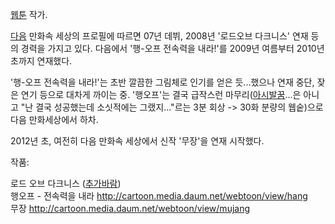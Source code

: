 [웹툰](%EC%9B%B9%ED%88%B0.md) 작가.

[다음](%EB%8B%A4%EC%9D%8C.md) 만화속 세상의 프로필에 따르면 07년 데뷔, 2008년 '로드오브 다크니스' 연재
등의 경력을 가지고 있다. 다음에서 '행-오프 전속력을 내라!'를 2009년 여름부터 2010년 초까지 연재했다.

'행-오프 전속력을 내라!'는 초반 깔끔한 그림체로 인기를 얻은 듯...했으나 연재 중단, 잦은 연기 등으로 대차게 까이는 중. '행오프'는
결국 급작스런 마무리([아시발꿈](%EC%95%84%EC%8B%9C%EB%B0%9C%EA%BF%88.md)...은 아니고 "난 결국
성공했는데 소싯적에는 그랬지..."르는 3분 회상 -> 30화 분량의 웹숱)으로 다음 만화세상에서 하차.

2012년 초, 여전히 다음 만화속 세상에서 신작 '무장'을 연재 시작했다.  

작품:  

로드 오브 다크니스 ([추가바람](%EC%B6%94%EA%B0%80%EB%B0%94%EB%9E%8C.md))  
행오프 - 전속력을 내라 <http://cartoon.media.daum.net/webtoon/view/hang>  
무장 <http://cartoon.media.daum.net/webtoon/view/mujang>

